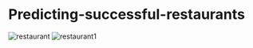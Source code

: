 # Predicting-successful-restaurants

![restaurant](https://user-images.githubusercontent.com/91225590/178097820-33a0710a-4175-4764-ba9f-adcae41171ee.jpeg)
![restaurant1](https://user-images.githubusercontent.com/91225590/178097824-401f449b-d027-4c49-b58e-ee4b3624aa70.jpeg)
